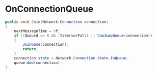 <Badge type="danger" text="Carbon Compatible"/><Badge type="warning" text="Oxide Compatible"/>
# OnConnectionQueue
```csharp
public void Join(Network.Connection connection)
{
	nextMessageTime = 0f;
	if ((Queued == 0 && !IsServerFull) || CanJumpQueue(connection))
	{
		JoinGame(connection);
		return;
	}
	connection.state = Network.Connection.State.InQueue;
	queue.Add(connection);
}

```
